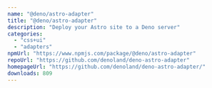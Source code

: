 ```yaml
---
name: "@deno/astro-adapter"
title: "@deno/astro-adapter"
description: "Deploy your Astro site to a Deno server"
categories:
  - "css+ui"
  - "adapters"
npmUrl: "https://www.npmjs.com/package/@deno/astro-adapter"
repoUrl: "https://github.com/denoland/deno-astro-adapter"
homepageUrl: "https://github.com/denoland/deno-astro-adapter/"
downloads: 809
---
```

